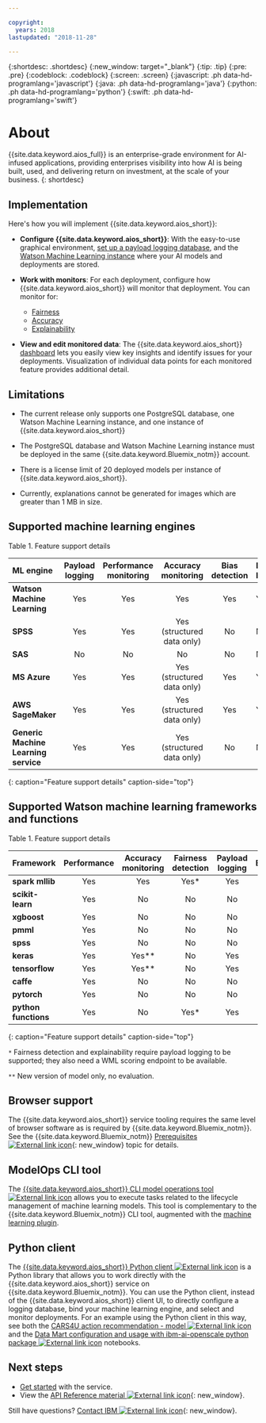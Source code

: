 ```yaml
---

copyright:
  years: 2018
lastupdated: "2018-11-28"

---
```


{:shortdesc: .shortdesc}
{:new_window: target="_blank"}
{:tip: .tip}
{:pre: .pre}
{:codeblock: .codeblock}
{:screen: .screen}
{:javascript: .ph data-hd-programlang='javascript'}
{:java: .ph data-hd-programlang='java'}
{:python: .ph data-hd-programlang='python'}
{:swift: .ph data-hd-programlang='swift'}

# About

{{site.data.keyword.aios_full}} is an enterprise-grade environment for AI-infused applications, providing enterprises visibility into how AI is being built, used, and delivering return on investment, at the scale of your business.
{: shortdesc}

## Implementation

Here's how you will implement {{site.data.keyword.aios_short}}:

- **Configure {{site.data.keyword.aios_short}}**: With the easy-to-use graphical environment, [set up a payload logging database](connect-db.html), and the [Watson Machine Learning instance](connect-wml.html) where your AI models and deployments are stored.

- **Work with monitors**: For each deployment, configure how {{site.data.keyword.aios_short}} will monitor that deployment. You can monitor for:

    - [Fairness](monitor-fairness.html)
    - [Accuracy](monitor-accuracy.html)
    - [Explainability](monitor-explain.html)

- **View and edit monitored data**: The {{site.data.keyword.aios_short}} [dashboard](insight-overview.html) lets you easily view key insights and identify issues for your deployments. Visualization of individual data points for each monitored feature provides additional detail.

## Limitations

- The current release only supports one PostgreSQL database, one Watson Machine Learning instance, and one instance of {{site.data.keyword.aios_short}}

- The PostgreSQL database and Watson Machine Learning instance must be deployed in the same {{site.data.keyword.Bluemix_notm}} account.

- There is a license limit of 20 deployed models per instance of {{site.data.keyword.aios_short}}.

- Currently, explanations cannot be generated for images which are greater than 1 MB in size.

## Supported machine learning engines

Table 1. Feature support details

| ML engine | **Payload logging** | **Performance monitoring** | **Accuracy monitoring** | **Bias detection** | **De-bias** | **Explainability**
|:---|:---:|:---:|:---:|:---:|:---|:---|
| **Watson Machine Learning**  | Yes | Yes | Yes | Yes | Yes | Yes |
| **SPSS**  | Yes | Yes | Yes (structured data only) | No | No | No |
| **SAS**  | No | No | No | No | No | No |
| **MS Azure**  | Yes | Yes | Yes (structured data only) | Yes | Yes | Yes |
| **AWS SageMaker**  | Yes | Yes | Yes (structured data only) | Yes | Yes | Yes |
| **Generic Machine Learning service**  | Yes | Yes | Yes (structured data only) | No | No | No ||
{: caption="Feature support details" caption-side="top"}

## Supported Watson machine learning frameworks and functions

Table 1. Feature support details

| Framework | **Performance** | **Accuracy monitoring** | **Fairness detection** | **Payload logging** | **Explainability**
|:---|:---:|:---:|:---:|:---:|:---:|
| **spark mllib**        | Yes | Yes | Yes* | Yes | Yes* |
| **scikit-learn**       | Yes | No | No | No | No |
| **xgboost**            | Yes | No | No | No | No |
| **pmml**               | Yes | No | No | No | No |
| **spss**               | Yes | No | No | No | No |
| **keras**              | Yes | Yes** | No | Yes | Yes* |
| **tensorflow**         | Yes | Yes** | No | Yes | Yes* |
| **caffe**              | Yes | No | No | No | No |
| **pytorch**            | Yes | No | No | No | No |
| **python functions**   | Yes | No | Yes* | Yes | No ||
{: caption="Feature support details" caption-side="top"}

`*` Fairness detection and explainability require payload logging to be supported; they also need a WML scoring endpoint to be available.

`**` New version of model only, no evaluation.

<!---

## Supported model fairness

Table 1. Fairness support details

| Model / Function  | **Runtime bias detection** |
|:---|:---:|
| **Classification models (Models which generate categorical output, for example, a model whose output is "Loan Granted" or "Loan Denied")** | Yes |
| **Regression models (Models which generate continuous output, for example, a model that predicts the stock price of a company)** | Yes |
| **Python function whose output is categorical** | Yes |
| **Python function whose output is numeric** | Yes |
| **Spark ML classification models which expect some structured data as input** | Yes |
| **Spark ML models which do not take structured data as input, for example, text or images** | Yes |
| **Deep learning classification models which expect some structured data as input** | Yes |
| **Deep learning models which do not take structured data as input, for example, text or images** | Yes ||
{: caption="Fairness support details" caption-side="top"}

--->

## Browser support

The {{site.data.keyword.aios_short}} service tooling requires the same level of browser software as is required by {{site.data.keyword.Bluemix_notm}}. See the {{site.data.keyword.Bluemix_notm}} [Prerequisites ![External link icon](../../icons/launch-glyph.svg "External link icon")](https://console.bluemix.net/docs/overview/prereqs.html#browsers){: new_window} topic for details.

## ModelOps CLI tool

The [{{site.data.keyword.aios_short}} CLI model operations tool ![External link icon](../../icons/launch-glyph.svg "External link icon")](https://github.com/IBM-Watson/aiopenscale-modelops-cli) allows you to execute tasks related to the lifecycle management of machine learning models. This tool is complementary to the {{site.data.keyword.Bluemix_notm}} CLI tool, augmented with the [machine learning plugin](https://www.ibm.com/support/knowledgecenter/DSXDOC/analyze-data/ml_dlaas_environment.html).

## Python client

The [{{site.data.keyword.aios_short}} Python client ![External link icon](../../icons/launch-glyph.svg "External link icon")](http://ai-openscale-python-client.mybluemix.net/) is a Python library that allows you to work directly with the {{site.data.keyword.aios_short}} service on {{site.data.keyword.Bluemix_notm}}. You can use the Python client, instead of the {{site.data.keyword.aios_short}} client UI, to directly configure a logging database, bind your machine learning engine, and select and monitor deployments. For an example using the Python client in this way, see both the [CARS4U action recommendation - model ![External link icon](../../icons/launch-glyph.svg "External link icon")](https://github.com/pmservice/ai-openscale-tutorials/blob/master/notebooks/CARS4U%20action%20recommendation%20-%20model.ipynb) and the [Data Mart configuration and usage with ibm-ai-openscale python package ![External link icon](../../icons/launch-glyph.svg "External link icon")](https://github.com/pmservice/ai-openscale-tutorials/blob/master/notebooks/Data%20Mart%20configuration%20and%20usage%20-%20CARS4U.ipynb) notebooks.

## Next steps

- [Get started](getting-started.html) with the service.
- View the [API Reference material ![External link icon](../../icons/launch-glyph.svg "External link icon")](https://console.bluemix.net/apidocs/ai-openscale){: new_window}.

Still have questions? [Contact IBM ![External link icon](../../icons/launch-glyph.svg "External link icon")](https://www.ibm.com/account/reg/us-en/signup?formid=MAIL-watson){: new_window}.
